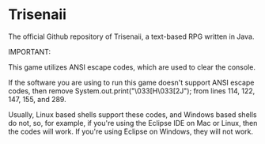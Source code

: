 # Trisenaii
The official Github repository of Trisenaii, a text-based RPG written in Java.



IMPORTANT:

This game utilizes ANSI escape codes, which are used to clear the console.

If the software you are using to run this game doesn't support ANSI escape codes, then remove System.out.print("\033[H\033[2J"); from lines 114, 122, 147, 155, and 289.

Usually, Linux based shells support these codes, and Windows based shells do not, so, for example, if you're using the Eclipse IDE on Mac or Linux, then the codes will work. If you're using Eclipse on Windows, they will not work.
